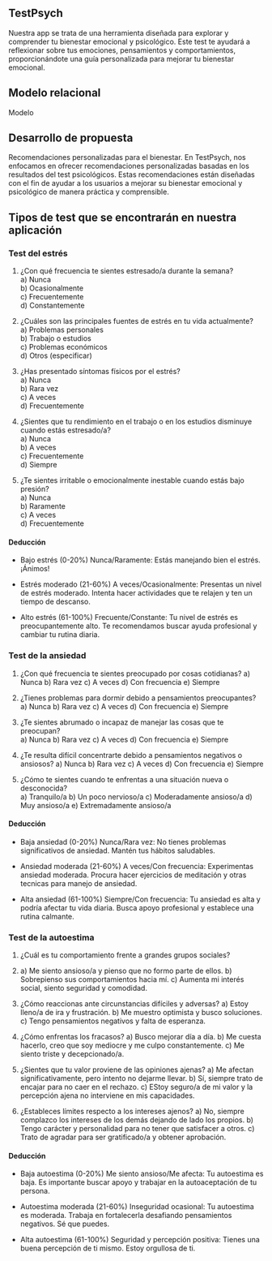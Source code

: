 ## TestPsych
Nuestra app se trata de una herramienta diseñada para explorar y comprender tu bienestar emocional y psicológico. Este test te ayudará a reflexionar sobre tus emociones, pensamientos y comportamientos,
proporcionándote una guía personalizada para mejorar tu bienestar emocional.
## Modelo relacional
 Modelo
## Desarrollo de propuesta
Recomendaciones personalizadas para el bienestar.
En TestPsych, nos enfocamos en ofrecer recomendaciones personalizadas basadas en los resultados del test psicológicos. Estas recomendaciones están diseñadas con el fin de ayudar a los usuarios a mejorar
su bienestar emocional y psicológico de manera práctica y comprensible.
## Tipos de test que se encontrarán en nuestra aplicación
### Test del estrés
1. ¿Con qué frecuencia te sientes estresado/a durante la semana?   
a) Nunca  
b) Ocasionalmente  
c) Frecuentemente  
d) Constantemente  

2. ¿Cuáles son las principales fuentes de estrés en tu vida actualmente?  
a) Problemas personales  
b) Trabajo o estudios  
c) Problemas económicos  
d) Otros (especificar)

3. ¿Has presentado síntomas físicos por el estrés?  
a) Nunca  
b) Rara vez  
c) A veces  
d) Frecuentemente

4. ¿Sientes que tu rendimiento en el trabajo o en los estudios disminuye cuando estás estresado/a?  
a) Nunca  
b) A veces  
c) Frecuentemente  
d) Siempre

5. ¿Te sientes irritable o emocionalmente inestable cuando estás bajo presión?  
a) Nunca  
b) Raramente  
c) A veces  
d) Frecuentemente 
#### Deducción
- Bajo estrés (0-20%) Nunca/Raramente: Estás manejando bien el estrés. ¡Ánimos!

- Estrés moderado (21-60%) A veces/Ocasionalmente: Presentas un nivel de estrés moderado. Intenta hacer actividades que te relajen y ten un tiempo de descanso.

- Alto estrés (61-100%) Frecuente/Constante: Tu nivel de estrés es preocupantemente alto. Te recomendamos buscar ayuda profesional y cambiar tu rutina diaria.

### Test de la ansiedad 
1.	¿Con qué frecuencia te sientes preocupado por cosas cotidianas?
a)	Nunca
b)	Rara vez
c)	A veces
d)	Con frecuencia
e)	Siempre

2.	¿Tienes problemas para dormir debido a pensamientos preocupantes?  
a)	Nunca
b)	Rara vez
c)	A veces
d)	Con frecuencia
e)	Siempre

3.	¿Te sientes abrumado o incapaz de manejar las cosas que te preocupan?   
a)	Nunca
b)	Rara vez
c)	A veces
d)	Con frecuencia
e)	Siempre

4.	¿Te resulta difícil concentrarte debido a pensamientos negativos o ansiosos? 
a)	Nunca
b)	Rara vez
c)	A veces
d)	Con frecuencia
e)	Siempre

5.	¿Cómo te sientes cuando te enfrentas a una situación nueva o desconocida?   
a)	Tranquilo/a
b)	Un poco nervioso/a
c)	Moderadamente ansioso/a
d)	Muy ansioso/a
e)	Extremadamente ansioso/a
#### Deducción
- Baja ansiedad (0-20%) Nunca/Rara vez: No tienes problemas significativos de ansiedad. Mantén tus hábitos saludables.

- Ansiedad moderada (21-60%) A veces/Con frecuencia: Experimentas ansiedad moderada. Procura hacer ejercicios de meditación y otras tecnicas para manejo de ansiedad.

- Alta ansiedad (61-100%) Siempre/Con frecuencia: Tu ansiedad es alta y podría afectar tu vida diaria. Busca apoyo profesional y establece una rutina calmante.
  
### Test de la autoestima  
1. ¿Cuál es tu comportamiento frente a grandes grupos sociales?
2. a) Me siento ansioso/a y pienso que no formo parte de ellos.
b) Sobrepienso sus comportamientos hacia mí.
c) Aumenta mi interés social, siento seguridad y comodidad.

3. ¿Cómo reaccionas ante circunstancias difíciles y adversas?
a) Estoy lleno/a de ira y frustración.
b) Me muestro optimista y busco soluciones.
c) Tengo pensamientos negativos y falta de esperanza.

4. ¿Cómo enfrentas los fracasos?
a) Busco mejorar día a día.
b) Me cuesta hacerlo, creo que soy mediocre y me culpo constantemente.
c) Me siento triste y decepcionado/a.

5. ¿Sientes que tu valor proviene de las opiniones ajenas?
a) Me afectan significativamente, pero intento no dejarme llevar.
b) Sí, siempre trato de encajar para no caer en el rechazo.
c) EStoy seguro/a de mi valor y la percepción ajena no interviene en mis capacidades.

6. ¿Estableces límites respecto a los intereses ajenos?
a) No, siempre complazco los intereses de los demás dejando de lado los propios.
b) Tengo carácter y personalidad para no tener que satisfacer a otros.
c) Trato de agradar para ser gratificado/a y obtener aprobación.
#### Deducción 
- Baja autoestima (0-20%) Me siento ansioso/Me afecta: Tu autoestima es baja. Es importante buscar apoyo y trabajar en la autoaceptación de tu persona.
 
- Autoestima moderada (21-60%) Inseguridad ocasional: Tu autoestima es moderada. Trabaja en fortalecerla desafiando pensamientos negativos. Sé que puedes.
 
- Alta autoestima (61-100%) Seguridad y percepción positiva: Tienes una buena percepción de ti mismo. Estoy orgullosa de ti.
